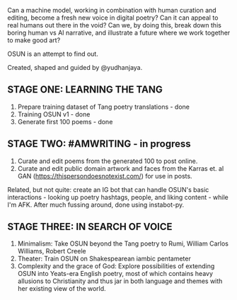 Can a machine model, working in combination with human curation and editing, become a fresh new voice in digital poetry? Can it can appeal to real humans out there in the void? Can we, by doing this, break down this boring human vs AI narrative, and illustrate a future where we work together to make good art? 

OSUN is an attempt to find out. 

Created, shaped and guided by @yudhanjaya.


## STAGE ONE: LEARNING THE TANG
1. Prepare training dataset of Tang poetry translations - done
2. Training OSUN v1 - done
3. Generate first 100 poems - done

## STAGE TWO: #AMWRITING - in progress

1. Curate and edit poems from the generated 100 to post online.
2. Curate and edit public domain artwork and faces from the Karras et. al GAN (https://thispersondoesnotexist.com/) for use in posts.

Related, but not quite: create an IG bot that can handle OSUN's basic interactions - looking up poetry hashtags, people, and liking content - while I'm AFK. After much fussing around, done using instabot-py.  

## STAGE THREE:  IN SEARCH OF VOICE

1. Minimalism: Take OSUN beyond the Tang poetry to Rumi, William Carlos Williams, Robert Creele
2. Theater: Train OSUN on Shakespearean iambic pentameter 
3. Complexity and the grace of God: Explore possibilities of extending OSUN into Yeats-era English poetry, most of which contains heavy allusions to Christianity and thus jar in both language and themes with her existing view of the world. 


